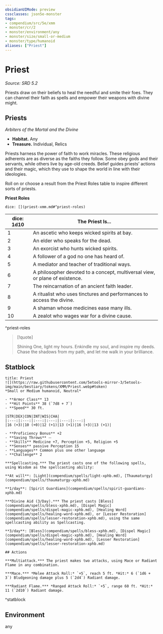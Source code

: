 ```yaml
---
obsidianUIMode: preview
cssclasses: json5e-monster
tags:
- compendium/src/5e/xmm
- monster/cr/2
- monster/environment/any
- monster/size/small-or-medium
- monster/type/humanoid
aliases: ["Priest"]
---
```

# Priest
*Source: SRD 5.2*  

Priests draw on their beliefs to heal the needful and smite their foes. They can channel their faith as spells and empower their weapons with divine might.

## Priests

*Arbiters of the Mortal and the Divine*

- **Habitat.** Any  
- **Treasure.** Individual, Relics  

Priests harness the power of faith to work miracles. These religious adherents are as diverse as the faiths they follow. Some obey gods and their servants, while others live by age-old creeds. Belief guides priests' actions and their magic, which they use to shape the world in line with their ideologies.

Roll on or choose a result from the Priest Roles table to inspire different sorts of priests.

**Priest Roles**

`dice: [](priest-xmm.md#^priest-roles)`

| dice: 1d10 | The Priest Is... |
|------------|------------------|
| 1 | An ascetic who keeps wicked spirits at bay. |
| 2 | An elder who speaks for the dead. |
| 3 | An exorcist who hunts wicked spirits. |
| 4 | A follower of a god no one has heard of. |
| 5 | A mediator and teacher of traditional ways. |
| 6 | A philosopher devoted to a concept, multiversal view, or plane of existence. |
| 7 | The reincarnation of an ancient faith leader. |
| 8 | A ritualist who uses tinctures and performances to access the divine. |
| 9 | A shaman whose medicines ease many ills. |
| 10 | A zealot who wages war for a divine cause. |
^priest-roles

> [!quote]  
> 
> Shining One, light my hours. Enkindle my soul, and inspire my deeds. Chase the shadows from my path, and let me walk in your brilliance.


## Statblock

```ad-statblock
title: Priest
![](https://raw.githubusercontent.com/5etools-mirror-3/5etools-img/main/bestiary/tokens/XMM/Priest.webp#token)
*Small or Medium humanoid, Neutral*

- **Armor Class** 13
- **Hit Points** 38 (`7d8 + 7`)
- **Speed** 30 ft.

|STR|DEX|CON|INT|WIS|CHA|
|:---:|:---:|:---:|:---:|:---:|:---:|
|16 (+3)|10 (+0)|12 (+1)|13 (+1)|16 (+3)|13 (+1)|

- **Proficiency Bonus** +2
- **Saving Throws** ⏤
- **Skills** Medicine +7, Perception +5, Religion +5
- **Senses** passive Perception 15
- **Languages** Common plus one other language
- **Challenge** 2

***Spellcasting.*** The priest casts one of the following spells, using Wisdom as the spellcasting ability:

**At will**: [Light](compendium/spells/light-xphb.md), [Thaumaturgy](compendium/spells/thaumaturgy-xphb.md)

**1/day**: [Spirit Guardians](compendium/spells/spirit-guardians-xphb.md)

***Divine Aid (3/Day).*** The priest casts [Bless](compendium/spells/bless-xphb.md), [Dispel Magic](compendium/spells/dispel-magic-xphb.md), [Healing Word](compendium/spells/healing-word-xphb.md), or [Lesser Restoration](compendium/spells/lesser-restoration-xphb.md), using the same spellcasting ability as Spellcasting.

**3/day**: [Bless](compendium/spells/bless-xphb.md), [Dispel Magic](compendium/spells/dispel-magic-xphb.md), [Healing Word](compendium/spells/healing-word-xphb.md), [Lesser Restoration](compendium/spells/lesser-restoration-xphb.md)

## Actions

***Multiattack.*** The priest makes two attacks, using Mace or Radiant Flame in any combination.

***Mace.*** *Melee Attack Roll:* `+5`, reach 5 ft. *Hit:* 6 (`1d6 + 3`) Bludgeoning damage plus 5 (`2d4`) Radiant damage.

***Radiant Flame.*** *Ranged Attack Roll:* `+5`, range 60 ft. *Hit:* 11 (`2d10`) Radiant damage.
```
^statblock

## Environment

any